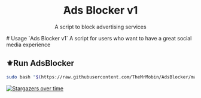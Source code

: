 <h1 align="center"/>َAds Blocker v1</h1>
<p align="center">
    A script to block advertising services
</p>
# Usage
`Ads Blocker v1`
A script for users who want to have a great social media experience



## ⚜️Run AdsBlocker 
```bash
sudo bash "$(https://raw.githubusercontent.com/TheMrMobin/AdsBlocker/main/adsinstall.sh)"
```

[![Stargazers over time](https://starchart.cc/TheMrMobin/AdsBlocker.svg?variant=adaptive)](https://starchart.cc/TheMrMobin/AdsBlocker)
